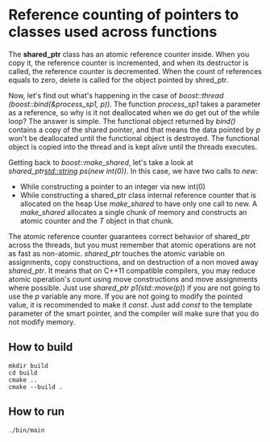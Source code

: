 # Reference counting of pointers to classes used across functions

The **shared_ptr** class has an atomic reference counter inside. When you copy it, the reference counter is incremented, and when its destructor is called, the reference counter is decremented. When the count of references equals to zero, delete is called for the object pointed by shred_ptr.

Now, let's find out what's happening in the case of *boost::thread (boost::bind(&process_sp1, p))*. The function *process_sp1* takes a parameter as a reference, so why is it not deallocated when we do get out of the while loop? The answer is simple. The functional object returned by *bind()* contains a copy of the shared pointer, and that means the data pointed by *p* won't be deallocated until the functional object is destroyed. The functional object is copied into the thread and is kept alive until the threads executes.

Getting back to *boost::make_shared*, let's take a look at *shared_ptr<std::string> ps(new int(0))*. In this case, we have two calls to *new*:

 - While constructing a pointer to an integer via new int(0)
 - While constructing a shared_ptr class internal reference counter that is allocated on the heap
Use *make_shared<T>* to have only one call to new. A *make_shared<T>* allocates a single chunk of memory and constructs an atomic counter and the *T* object in that chunk.

The atomic reference counter guarantees correct behavior of shared_ptr across the threads, but you must remember that atomic operations are not as fast as non-atomic. *shared_ptr* touches the atomic variable on assignments, copy constructions, and on destruction of a non moved away *shared_ptr*. It means that on C++11 compatible compilers, you may reduce atomic operation's count using move constructions and move assignments where possible. Just use *shared_ptr<T> p1(std::move(p)*) if you are not going to use the *p* variable any more. If you are not going to modify the pointed value, it is recommended to make it *const*. Just add *const* to the template parameter of the smart pointer, and the compiler will make sure that you do not modify memory.

## How to build
```
mkdir build
cd build
cmake ..
cmake --build .
```

## How to run
```
./bin/main

```
